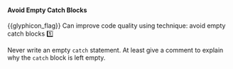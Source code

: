 <div id="title">

#### Avoid Empty Catch Blocks

</div>

<span id="prereqs"></span>

<span id="outcomes">{{glyphicon_flag}} Can improve code quality using technique: avoid empty catch blocks  :one:</span>

<div id="body">

Never write an empty `catch` statement. At least give a comment to explain why the `catch` block is left empty.

</div>

<div id="extras">
</div>